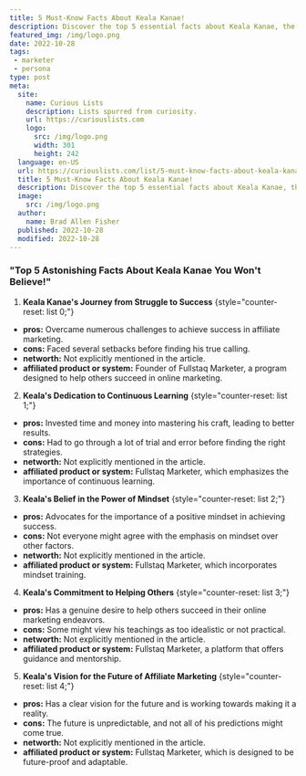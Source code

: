 ```yaml
---
title: 5 Must-Know Facts About Keala Kanae!
description: Discover the top 5 essential facts about Keala Kanae, the mastermind behind Fullstaq Marketer. Dive into his journey, beliefs, and vision for affiliate marketing.
featured_img: /img/logo.png
date: 2022-10-28
tags:
 - marketer
 - persona
type: post
meta:
  site:
    name: Curious Lists
    description: Lists spurred from curiosity.
    url: https://curiouslists.com
    logo:
      src: /img/logo.png
      width: 301
      height: 242
  language: en-US
  url: https://curiouslists.com/list/5-must-know-facts-about-keala-kanae
  title: 5 Must-Know Facts About Keala Kanae!
  description: Discover the top 5 essential facts about Keala Kanae, the mastermind behind Fullstaq Marketer. Dive into his journey, beliefs, and vision for affiliate marketing.
  image:
    src: /img/logo.png
  author:
    name: Brad Allen Fisher
  published: 2022-10-28
  modified: 2022-10-28
---
```

### "Top 5 Astonishing Facts About Keala Kanae You Won't Believe!"

1. **Keala Kanae's Journey from Struggle to Success** {style="counter-reset: list 0;"}
  - **pros:** Overcame numerous challenges to achieve success in affiliate marketing.
  - **cons:** Faced several setbacks before finding his true calling.
  - **networth:** Not explicitly mentioned in the article.
  - **affiliated product or system:** Founder of Fullstaq Marketer, a program designed to help others succeed in online marketing.

2. **Keala's Dedication to Continuous Learning** {style="counter-reset: list 1;"}
  - **pros:** Invested time and money into mastering his craft, leading to better results.
  - **cons:** Had to go through a lot of trial and error before finding the right strategies.
  - **networth:** Not explicitly mentioned in the article.
  - **affiliated product or system:** Fullstaq Marketer, which emphasizes the importance of continuous learning.

3. **Keala's Belief in the Power of Mindset** {style="counter-reset: list 2;"}
  - **pros:** Advocates for the importance of a positive mindset in achieving success.
  - **cons:** Not everyone might agree with the emphasis on mindset over other factors.
  - **networth:** Not explicitly mentioned in the article.
  - **affiliated product or system:** Fullstaq Marketer, which incorporates mindset training.

4. **Keala's Commitment to Helping Others** {style="counter-reset: list 3;"}
  - **pros:** Has a genuine desire to help others succeed in their online marketing endeavors.
  - **cons:** Some might view his teachings as too idealistic or not practical.
  - **networth:** Not explicitly mentioned in the article.
  - **affiliated product or system:** Fullstaq Marketer, a platform that offers guidance and mentorship.

5. **Keala's Vision for the Future of Affiliate Marketing** {style="counter-reset: list 4;"}
  - **pros:** Has a clear vision for the future and is working towards making it a reality.
  - **cons:** The future is unpredictable, and not all of his predictions might come true.
  - **networth:** Not explicitly mentioned in the article.
  - **affiliated product or system:** Fullstaq Marketer, which is designed to be future-proof and adaptable.

